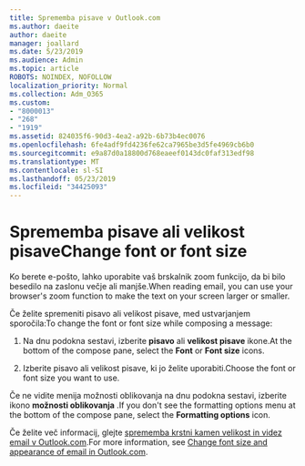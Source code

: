 ```yaml
---
title: Sprememba pisave v Outlook.com
ms.author: daeite
author: daeite
manager: joallard
ms.date: 5/23/2019
ms.audience: Admin
ms.topic: article
ROBOTS: NOINDEX, NOFOLLOW
localization_priority: Normal
ms.collection: Adm_O365
ms.custom:
- "8000013"
- "268"
- "1919"
ms.assetid: 824035f6-90d3-4ea2-a92b-6b73b4ec0076
ms.openlocfilehash: 6fe4adf9fd4236fe62ca7965be3d5fe4969cb6b0
ms.sourcegitcommit: e9a87d0a18800d768eaeef0143dc0faf313edf98
ms.translationtype: MT
ms.contentlocale: sl-SI
ms.lasthandoff: 05/23/2019
ms.locfileid: "34425093"
---
```

# <a name="change-font-or-font-size"></a><span data-ttu-id="b5d17-102">Sprememba pisave ali velikost pisave</span><span class="sxs-lookup"><span data-stu-id="b5d17-102">Change font or font size</span></span>

<span data-ttu-id="b5d17-103">Ko berete e-pošto, lahko uporabite vaš brskalnik zoom funkcijo, da bi bilo besedilo na zaslonu večje ali manjše.</span><span class="sxs-lookup"><span data-stu-id="b5d17-103">When reading email, you can use your browser's zoom function to make the text on your screen larger or smaller.</span></span>
  
<span data-ttu-id="b5d17-104">Če želite spremeniti pisavo ali velikost pisave, med ustvarjanjem sporočila:</span><span class="sxs-lookup"><span data-stu-id="b5d17-104">To change the font or font size while composing a message:</span></span>
  
1. <span data-ttu-id="b5d17-105">Na dnu podokna sestavi, izberite **pisavo** ali **velikost pisave** ikone.</span><span class="sxs-lookup"><span data-stu-id="b5d17-105">At the bottom of the compose pane, select the **Font** or **Font size** icons.</span></span>

2. <span data-ttu-id="b5d17-106">Izberite pisavo ali velikost pisave, ki jo želite uporabiti.</span><span class="sxs-lookup"><span data-stu-id="b5d17-106">Choose the font or font size you want to use.</span></span>

<span data-ttu-id="b5d17-107">Če ne vidite menija možnosti oblikovanja na dnu podokna sestavi, izberite ikono **možnosti oblikovanja** .</span><span class="sxs-lookup"><span data-stu-id="b5d17-107">If you don't see the formatting options menu at the bottom of the compose pane, select the **Formatting options** icon.</span></span>
  
<span data-ttu-id="b5d17-108">Če želite več informacij, glejte [sprememba krstni kamen velikost in videz email v Outlook.com](https://go.microsoft.com/fwlink/p/?linkid=873130).</span><span class="sxs-lookup"><span data-stu-id="b5d17-108">For more information, see [Change font size and appearance of email in Outlook.com](https://go.microsoft.com/fwlink/p/?linkid=873130).</span></span>